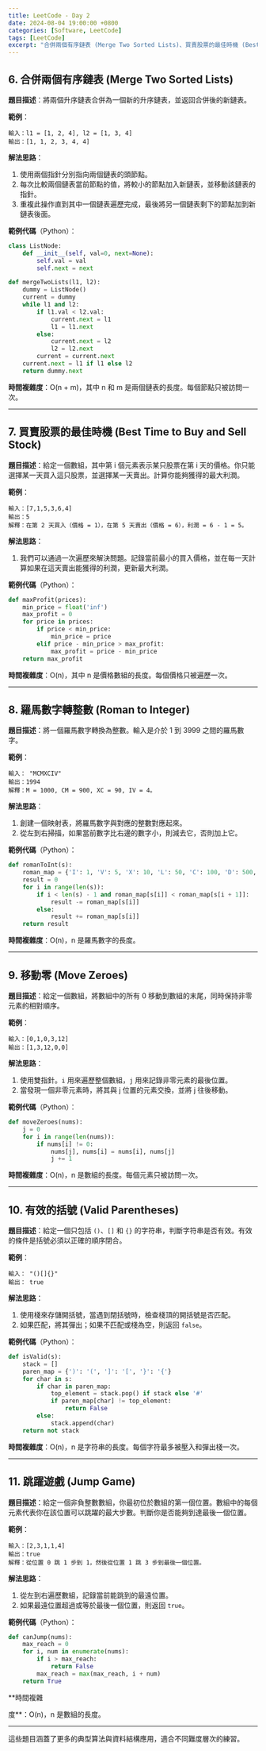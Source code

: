 ```yaml
---
title: LeetCode - Day 2
date: 2024-08-04 19:00:00 +0800
categories: [Software, LeetCode]
tags: [LeetCode] 
excerpt: "合併兩個有序鏈表 (Merge Two Sorted Lists)、買賣股票的最佳時機 (Best Time to Buy and Sell Stock)、羅馬數字轉整數 (Roman to Integer)、移動零 (Move Zeroes)、有效的括號 (Valid Parentheses)、跳躍遊戲 (Jump Game)"
---
```


## 6. **合併兩個有序鏈表 (Merge Two Sorted Lists)**
   **題目描述**：將兩個升序鏈表合併為一個新的升序鏈表，並返回合併後的新鏈表。

   **範例**：
   ```
   輸入：l1 = [1, 2, 4], l2 = [1, 3, 4]
   輸出：[1, 1, 2, 3, 4, 4]
   ```

   **解法思路**：
   1. 使用兩個指針分別指向兩個鏈表的頭節點。
   2. 每次比較兩個鏈表當前節點的值，將較小的節點加入新鏈表，並移動該鏈表的指針。
   3. 重複此操作直到其中一個鏈表遍歷完成，最後將另一個鏈表剩下的節點加到新鏈表後面。

   **範例代碼**（Python）：
   ```python
   class ListNode:
       def __init__(self, val=0, next=None):
           self.val = val
           self.next = next

   def mergeTwoLists(l1, l2):
       dummy = ListNode()
       current = dummy
       while l1 and l2:
           if l1.val < l2.val:
               current.next = l1
               l1 = l1.next
           else:
               current.next = l2
               l2 = l2.next
           current = current.next
       current.next = l1 if l1 else l2
       return dummy.next
   ```

   **時間複雜度**：O(n + m)，其中 n 和 m 是兩個鏈表的長度。每個節點只被訪問一次。

---

## 7. **買賣股票的最佳時機 (Best Time to Buy and Sell Stock)**
   **題目描述**：給定一個數組，其中第 i 個元素表示某只股票在第 i 天的價格。你只能選擇某一天買入這只股票，並選擇某一天賣出。計算你能夠獲得的最大利潤。

   **範例**：
   ```
   輸入：[7,1,5,3,6,4]
   輸出：5
   解釋：在第 2 天買入（價格 = 1），在第 5 天賣出（價格 = 6），利潤 = 6 - 1 = 5。
   ```

   **解法思路**：
   1. 我們可以通過一次遍歷來解決問題。記錄當前最小的買入價格，並在每一天計算如果在這天賣出能獲得的利潤，更新最大利潤。
   
   **範例代碼**（Python）：
   ```python
   def maxProfit(prices):
       min_price = float('inf')
       max_profit = 0
       for price in prices:
           if price < min_price:
               min_price = price
           elif price - min_price > max_profit:
               max_profit = price - min_price
       return max_profit
   ```

   **時間複雜度**：O(n)，其中 n 是價格數組的長度。每個價格只被遍歷一次。

---

## 8. **羅馬數字轉整數 (Roman to Integer)**
   **題目描述**：將一個羅馬數字轉換為整數。輸入是介於 1 到 3999 之間的羅馬數字。

   **範例**：
   ```
   輸入： "MCMXCIV"
   輸出：1994
   解釋：M = 1000, CM = 900, XC = 90, IV = 4。
   ```

   **解法思路**：
   1. 創建一個映射表，將羅馬數字與對應的整數對應起來。
   2. 從左到右掃描，如果當前數字比右邊的數字小，則減去它，否則加上它。

   **範例代碼**（Python）：
   ```python
   def romanToInt(s):
       roman_map = {'I': 1, 'V': 5, 'X': 10, 'L': 50, 'C': 100, 'D': 500, 'M': 1000}
       result = 0
       for i in range(len(s)):
           if i < len(s) - 1 and roman_map[s[i]] < roman_map[s[i + 1]]:
               result -= roman_map[s[i]]
           else:
               result += roman_map[s[i]]
       return result
   ```

   **時間複雜度**：O(n)，n 是羅馬數字的長度。

---

## 9. **移動零 (Move Zeroes)**
   **題目描述**：給定一個數組，將數組中的所有 0 移動到數組的末尾，同時保持非零元素的相對順序。

   **範例**：
   ```
   輸入：[0,1,0,3,12]
   輸出：[1,3,12,0,0]
   ```

   **解法思路**：
   1. 使用雙指針。`i` 用來遍歷整個數組，`j` 用來記錄非零元素的最後位置。
   2. 當發現一個非零元素時，將其與 j 位置的元素交換，並將 j 往後移動。

   **範例代碼**（Python）：
   ```python
   def moveZeroes(nums):
       j = 0
       for i in range(len(nums)):
           if nums[i] != 0:
               nums[j], nums[i] = nums[i], nums[j]
               j += 1
   ```

   **時間複雜度**：O(n)，n 是數組的長度。每個元素只被訪問一次。

---

## 10. **有效的括號 (Valid Parentheses)**
   **題目描述**：給定一個只包括 `()`、`[]` 和 `{}` 的字符串，判斷字符串是否有效。有效的條件是括號必須以正確的順序閉合。

   **範例**：
   ```
   輸入： "()[]{}"
   輸出： true
   ```

   **解法思路**：
   1. 使用棧來存儲開括號，當遇到閉括號時，檢查棧頂的開括號是否匹配。
   2. 如果匹配，將其彈出；如果不匹配或棧為空，則返回 `false`。

   **範例代碼**（Python）：
   ```python
   def isValid(s):
       stack = []
       paren_map = {')': '(', ']': '[', '}': '{'}
       for char in s:
           if char in paren_map:
               top_element = stack.pop() if stack else '#'
               if paren_map[char] != top_element:
                   return False
           else:
               stack.append(char)
       return not stack
   ```

   **時間複雜度**：O(n)，n 是字符串的長度。每個字符最多被壓入和彈出棧一次。

---

## 11. **跳躍遊戲 (Jump Game)**
   **題目描述**：給定一個非負整數數組，你最初位於數組的第一個位置。數組中的每個元素代表你在該位置可以跳躍的最大步數。判斷你是否能夠到達最後一個位置。

   **範例**：
   ```
   輸入：[2,3,1,1,4]
   輸出：true
   解釋：從位置 0 跳 1 步到 1，然後從位置 1 跳 3 步到最後一個位置。
   ```

   **解法思路**：
   1. 從左到右遍歷數組，記錄當前能跳到的最遠位置。
   2. 如果最遠位置超過或等於最後一個位置，則返回 `true`。

   **範例代碼**（Python）：
   ```python
   def canJump(nums):
       max_reach = 0
       for i, num in enumerate(nums):
           if i > max_reach:
               return False
           max_reach = max(max_reach, i + num)
       return True
   ```

   **時間複雜

度**：O(n)，n 是數組的長度。

---

這些題目涵蓋了更多的典型算法與資料結構應用，適合不同難度層次的練習。

